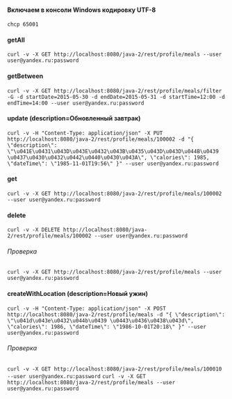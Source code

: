 #### Включаем в консоли Windows кодировку UTF-8
`chcp 65001`

#### getAll
`curl -v -X GET http://localhost:8080/java-2/rest/profile/meals --user user@yandex.ru:password`

#### getBetween
`curl -v -X GET http://localhost:8080/java-2/rest/profile/meals/filter -G -d startDate=2015-05-30 -d endDate=2015-05-31 -d startTime=12:00 -d endTime=14:00 --user user@yandex.ru:password`

#### update (description=Обновленный завтрак)
`curl -v -H "Content-Type: application/json" -X PUT http://localhost:8080/java-2/rest/profile/meals/100002 -d "{ \"description\": \"\u041E\u0431\u043D\u043E\u0432\u043B\u0435\u043D\u043D\u044B\u0439 \u0437\u0430\u0432\u0442\u0440\u0430\u043A\", \"calories\": 1985, \"dateTime\": \"1985-11-01T19:56\" }" --user user@yandex.ru:password`

#### get
`curl -v -X GET http://localhost:8080/java-2/rest/profile/meals/100002 --user user@yandex.ru:password`

#### delete
`curl -v -X DELETE http://localhost:8080/java-2/rest/profile/meals/100002 --user user@yandex.ru:password`
###### Проверка
`curl -v -X GET http://localhost:8080/java-2/rest/profile/meals --user user@yandex.ru:password`

#### createWithLocation (description=Новый ужин)
`curl -v -H "Content-Type: application/json" -X POST http://localhost:8080/java-2/rest/profile/meals -d "{ \"description\": \"\u041d\u043e\u0432\u044b\u0439 \u0443\u0436\u0438\u043d\", \"calories\": 1986, \"dateTime\": \"1986-10-01T20:18\" }" --user user@yandex.ru:password`
###### Проверка
`curl -v -X GET http://localhost:8080/java-2/rest/profile/meals/100010 --user user@yandex.ru:password`
`curl -v -X GET http://localhost:8080/java-2/rest/profile/meals --user user@yandex.ru:password`